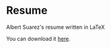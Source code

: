 # Resume

Albert Suarez's resume written in LaTeX

You can download it [here](http://albertsuarez.me/resume/pdf/resume.pdf).
